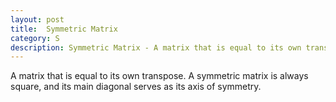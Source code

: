 ```yaml
---
layout: post
title:  Symmetric Matrix
category: S
description: Symmetric Matrix - A matrix that is equal to its own transpose. A symmetric matrix is always square, and its main diagonal serves as its axis of symmetry.
---
```


A matrix that is equal to its own transpose. A symmetric matrix is always square, and its main diagonal serves as its axis of symmetry.

